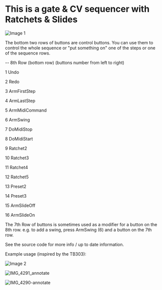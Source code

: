# This is a gate & CV sequencer with Ratchets & Slides

![Image 1](https://user-images.githubusercontent.com/485218/183310740-9ae29170-92d2-48f8-9fb8-c081f015f669.jpeg)


The bottom two rows of buttons are control buttons. You can use them to control the whole sequence or "put something on" one of the steps or one of the sequence rows.

-- 8th Row (bottom row) (buttons number from left to right)

1 Undo

2 Redo

3 ArmFirstStep

4 ArmLastStep


5 ArmMidiCommand

6 ArmSwing

7 DoMidiStop

8 DoMidiStart


9 Ratchet2

10 Ratchet3

11 Ratchet4

12 Ratchet5


13 Preset2

14 Preset3

15 ArmSlideOff

16 ArmSlideOn

The 7th Row of buttons is sometimes used as a modifier for a button on the 8th row. e.g. to add a swing, press ArmSwing (6) and a button on the 7th row.

See the source code for more info / up to date information.


Example usage (inspired by the TB303):


![Image 2](https://user-images.githubusercontent.com/485218/183310749-4f248b5b-d14f-4ca8-a46a-7275044307d6.JPG)



![IMG_4291_annotate](https://user-images.githubusercontent.com/485218/184129267-07d2316a-3495-4ac0-87ba-c7a0e8a78531.JPG)



![IMG_4290-annotate](https://user-images.githubusercontent.com/485218/184129289-01ab1354-dd41-4740-858d-358702cac016.jpeg)
